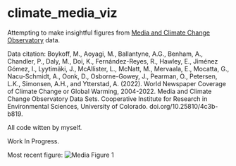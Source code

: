 # climate_media_viz

Attempting to make insightful figures from [Media and Climate Change Observatory](http://sciencepolicy.colorado.edu/icecaps/research/media_coverage/index.html) data.

Data citation:
Boykoff, M., Aoyagi, M., Ballantyne, A.G., Benham, A., Chandler, P., Daly, M., Doi, K., Fernández-Reyes, R., Hawley, E., Jiménez Gómez, I., Lyytimäki, J., McAllister, L., McNatt, M., Mervaala, E., Mocatta, G., Nacu-Schmidt, A., Oonk, D., Osborne-Gowey, J., Pearman, O., Petersen, L.K., Simonsen, A.H., and Ytterstad, A. (2022). World Newspaper Coverage of Climate Change or Global Warming, 2004-2022. Media and Climate Change Observatory Data Sets. Cooperative Institute for Research in Environmental Sciences, University of Colorado. doi.org/10.25810/4c3b-b819.

All code witten by myself.

Work In Progress.

Most recent figure:
![Media Figure 1](https://user-images.githubusercontent.com/44374383/184641867-3087887f-a6e7-4aa5-8ba4-771c3383aa96.png)


